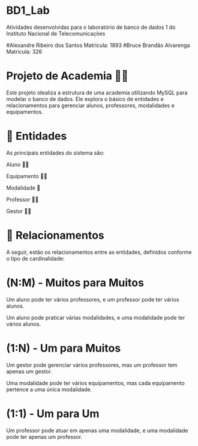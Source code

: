 # BD1_Lab
Atividades desenvolvidas para o laboratório de banco de dados 1 do Instituto Nacional de Telecomunicações

#Alexandre Ribeiro dos Santos Matricula: 1893
#Bruce Brandão Alvarenga Matricula: 326


# Projeto de Academia 🏋️‍♀️

Este projeto idealiza a estrutura de uma academia utilizando MySQL para modelar o banco de dados. Ele explora o básico de entidades e relacionamentos para gerenciar alunos, professores, modalidades e equipamentos.

# 🏢 Entidades

As principais entidades do sistema são:

Aluno 🧑‍🎓

Equipamento 🏋️‍♂️

Modalidade 🏅

Professor 👩‍🏫

Gestor 🧑‍💼

# 🔗 Relacionamentos

A seguir, estão os relacionamentos entre as entidades, definidos conforme o tipo de cardinalidade:

# (N:M) - Muitos para Muitos

  Um aluno pode ter vários professores, e um professor pode ter vários alunos.

  Um aluno pode praticar várias modalidades, e uma modalidade pode ter vários alunos.

# (1:N) - Um para Muitos

  Um gestor pode gerenciar vários professores, mas um professor tem apenas um gestor.

  Uma modalidade pode ter vários equipamentos, mas cada equipamento pertence a uma única modalidade.

# (1:1) - Um para Um

  Um professor pode atuar em apenas uma modalidade, e uma modalidade pode ter apenas um professor.
